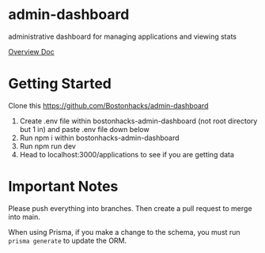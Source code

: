 # admin-dashboard
administrative dashboard for managing applications and viewing stats

[Overview Doc](https://docs.google.com/document/d/1TDApB5zcyXVxUqBM1HjlujElXZQS7q0Pp3En_sX0z5o/edit?usp=sharing)

# Getting Started
Clone this https://github.com/Bostonhacks/admin-dashboard 
1. Create .env file within bostonhacks-admin-dashboard (not root directory but 1 in) and paste .env file down below
2. Run npm i within bostonhacks-admin-dashboard
3. Run npm run dev
4. Head to localhost:3000/applications to see if you are getting data

# Important Notes
Please push everything into branches. Then create a pull request to merge into main.

When using Prisma, if you make a change to the schema, you must run `prisma generate` to update the ORM.

